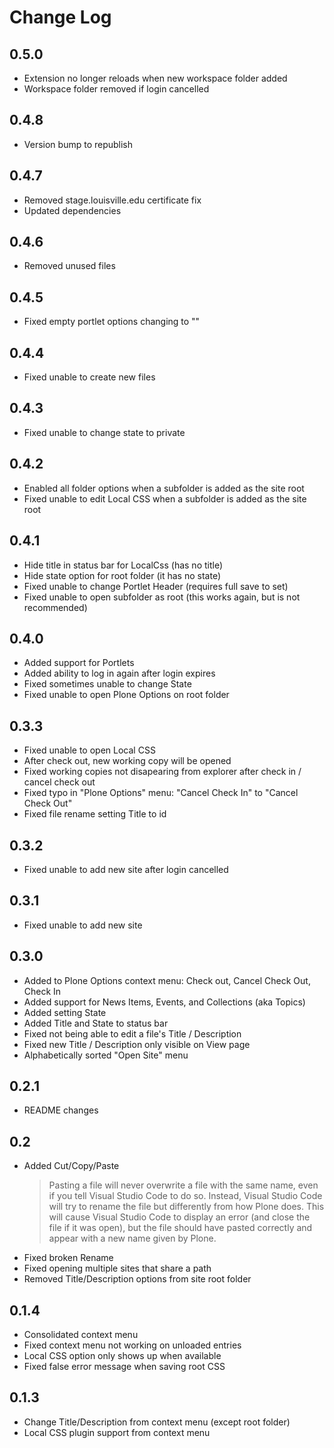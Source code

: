 # Change Log

## 0.5.0

- Extension no longer reloads when new workspace folder added
- Workspace folder removed if login cancelled

## 0.4.8

- Version bump to republish

## 0.4.7

- Removed stage.louisville.edu certificate fix
- Updated dependencies

## 0.4.6

- Removed unused files

## 0.4.5

- Fixed empty portlet options changing to ""

## 0.4.4

- Fixed unable to create new files

## 0.4.3

- Fixed unable to change state to private

## 0.4.2

- Enabled all folder options when a subfolder is added as the site root
- Fixed unable to edit Local CSS when a subfolder is added as the site root

## 0.4.1

- Hide title in status bar for LocalCss (has no title)
- Hide state option for root folder (it has no state)
- Fixed unable to change Portlet Header (requires full save to set)
- Fixed unable to open subfolder as root (this works again, but is not recommended)

## 0.4.0

- Added support for Portlets
- Added ability to log in again after login expires
- Fixed sometimes unable to change State
- Fixed unable to open Plone Options on root folder

## 0.3.3

- Fixed unable to open Local CSS
- After check out, new working copy will be opened
- Fixed working copies not disapearing from explorer after check in / cancel check out
- Fixed typo in "Plone Options" menu: "Cancel Check In" to "Cancel Check Out"
- Fixed file rename setting Title to id

## 0.3.2

- Fixed unable to add new site after login cancelled

## 0.3.1

- Fixed unable to add new site

## 0.3.0

- Added to Plone Options context menu: Check out, Cancel Check Out, Check In
- Added support for News Items, Events, and Collections (aka Topics)
- Added setting State
- Added Title and State to status bar
- Fixed not being able to edit a file's Title / Description
- Fixed new Title / Description only visible on View page
- Alphabetically sorted "Open Site" menu

## 0.2.1

- README changes

## 0.2

- Added Cut/Copy/Paste
  > Pasting a file will never overwrite a file with the same name,
even if you tell Visual Studio Code to do so.
Instead, Visual Studio Code will try to rename the file but differently from how Plone does.
This will cause Visual Studio Code to display an error (and close the file if it was open),
but the file should have pasted correctly and appear with a new name given by Plone.
- Fixed broken Rename
- Fixed opening multiple sites that share a path
- Removed Title/Description options from site root folder

## 0.1.4

- Consolidated context menu
- Fixed context menu not working on unloaded entries
- Local CSS option only shows up when available
- Fixed false error message when saving root CSS

## 0.1.3

- Change Title/Description from context menu (except root folder)
- Local CSS plugin support from context menu
